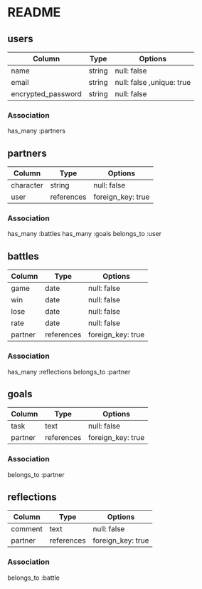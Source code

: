 # README

## users
 Column              | Type    | Options                   |
| ------------------ | ------- | ------------------------- |
| name               | string  | null: false               |
| email              | string  | null: false ,unique: true |
| encrypted_password | string  | null: false               |

### Association
has_many :partners



## partners
 Column              | Type        | Options                   |
| ------------------ | ----------- | ------------------------- |
| character          | string      | null: false               |
| user               | references  | foreign_key: true         |

### Association
has_many :battles
has_many :goals
belongs_to :user



## battles
 Column              | Type        | Options                   |
| ------------------ | ----------- | ------------------------- |
| game               | date        | null: false               |
| win                | date        | null: false               |
| lose               | date        | null: false               |
| rate               | date        | null: false               |
| partner            | references  | foreign_key: true         |

### Association
has_many :reflections
belongs_to :partner



## goals
 Column              | Type        | Options                   |
| ------------------ | ----------- | ------------------------- |
| task               | text        | null: false               |
| partner            | references  | foreign_key: true         |

### Association
belongs_to :partner



## reflections
 Column              | Type        | Options                   |
| ------------------ | ----------- | ------------------------- |
| comment            | text        | null: false               |
| partner            | references  | foreign_key: true         |

### Association
belongs_to :battle